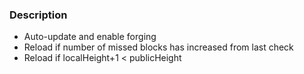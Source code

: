 ### Description

- Auto-update and enable forging
- Reload if number of missed blocks has increased from last check
- Reload if localHeight+1 < publicHeight